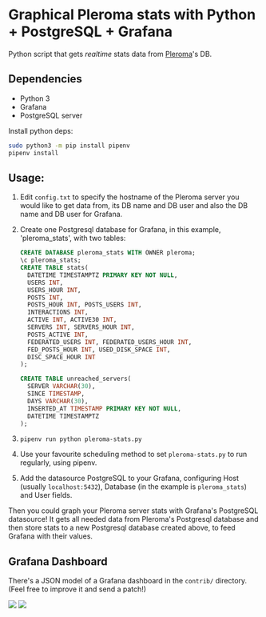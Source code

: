 # Graphical Pleroma stats with Python + PostgreSQL + Grafana

Python script that gets *realtime* stats data from [Pleroma](https://pleroma.social)'s DB.

## Dependencies

-   Python 3
-   Grafana
-   PostgreSQL server 

Install python deps:

```bash
sudo python3 -m pip install pipenv
pipenv install
```

## Usage:

1. Edit `config.txt` to specify the hostname of the Pleroma server you would like to get data from, its DB 
   name and DB user and also the DB name and DB user for Grafana.

2. Create one Postgresql database for Grafana, in this example, 'pleroma_stats', with two tables:

    ```sql
    CREATE DATABASE pleroma_stats WITH OWNER pleroma;
    \c pleroma_stats;
    CREATE TABLE stats(
      DATETIME TIMESTAMPTZ PRIMARY KEY NOT NULL,
      USERS INT,
      USERS_HOUR INT,
      POSTS INT,
      POSTS_HOUR INT, POSTS_USERS INT,
      INTERACTIONS INT,
      ACTIVE INT, ACTIVE30 INT,
      SERVERS INT, SERVERS_HOUR INT,
      POSTS_ACTIVE INT,
      FEDERATED_USERS INT, FEDERATED_USERS_HOUR INT,
      FED_POSTS_HOUR INT, USED_DISK_SPACE INT,
      DISC_SPACE_HOUR INT
    );
    
    CREATE TABLE unreached_servers(
      SERVER VARCHAR(30),
      SINCE TIMESTAMP,
      DAYS VARCHAR(30),
      INSERTED_AT TIMESTAMP PRIMARY KEY NOT NULL,
      DATETIME TIMESTAMPTZ
    );
    ```

3. `pipenv run python pleroma-stats.py`
4. Use your favourite scheduling method to set `pleroma-stats.py` to run regularly, using pipenv.
5. Add the datasource PostgreSQL to your Grafana, configuring Host (usually `localhost:5432`), Database (in the example is `pleroma_stats`) and User fields. 

Then you could graph your Pleroma server stats with Grafana's PostgreSQL datasource!
It gets all needed data from Pleroma's Postgresql database and then store stats to a new Postgresql database created above, to feed Grafana with their values.

## Grafana Dashboard

There's a JSON model of a Grafana dashboard in the `contrib/` directory.
(Feel free to improve it and send a patch!)

![](https://drop.jrgnsn.net/UCX5.png)
![](https://drop.jrgnsn.net/tYk5.png)
